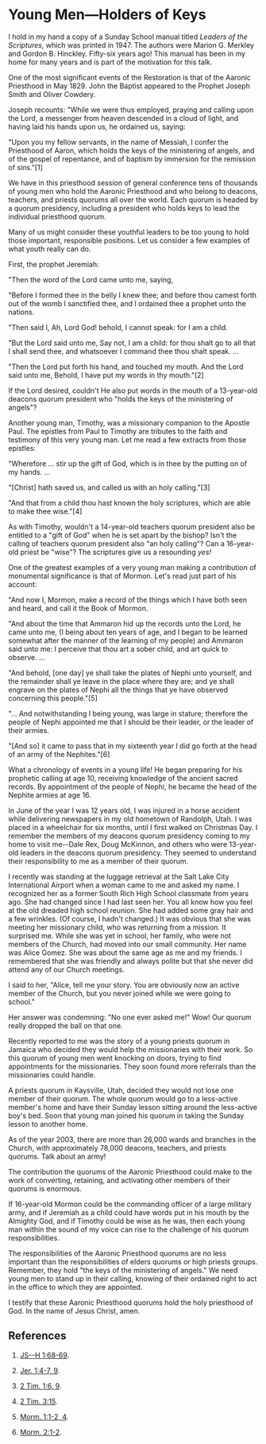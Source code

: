 # Young Men—Holders of Keys

I hold in my hand a copy of a Sunday School manual titled _Leaders of the
Scriptures,_ which was printed in 1947. The authors were Marion G. Merkley and
Gordon B. Hinckley. Fifty-six years ago! This manual has been in my home for
many years and is part of the motivation for this talk.

One of the most significant events of the Restoration is that of the Aaronic
Priesthood in May 1829. John the Baptist appeared to the Prophet Joseph Smith
and Oliver Cowdery.

Joseph recounts: "While we were thus employed, praying and calling upon the
Lord, a messenger from heaven descended in a cloud of light, and having laid
his hands upon us, he ordained us, saying:

"Upon you my fellow servants, in the name of Messiah, I confer the Priesthood
of Aaron, which holds the keys of the ministering of angels, and of the gospel
of repentance, and of baptism by immersion for the remission of sins."[1]

We have in this priesthood session of general conference tens of thousands of
young men who hold the Aaronic Priesthood and who belong to deacons, teachers,
and priests quorums all over the world. Each quorum is headed by a quorum
presidency, including a president who holds keys to lead the individual
priesthood quorum.

Many of us might consider these youthful leaders to be too young to hold those
important, responsible positions. Let us consider a few examples of what youth
really can do.

First, the prophet Jeremiah:

"Then the word of the Lord came unto me, saying,

"Before I formed thee in the belly I knew thee; and before thou camest forth
out of the womb I sanctified thee, and I ordained thee a prophet unto the
nations.

"Then said I, Ah, Lord God! behold, I cannot speak: for I am a child.

"But the Lord said unto me, Say not, I am a child: for thou shalt go to all
that I shall send thee, and whatsoever I command thee thou shalt speak. ...

"Then the Lord put forth his hand, and touched my mouth. And the Lord said
unto me, Behold, I have put my words in thy mouth."[2]

If the Lord desired, couldn't He also put words in the mouth of a 13-year-old
deacons quorum president who "holds the keys of the ministering of angels"?

Another young man, Timothy, was a missionary companion to the Apostle Paul.
The epistles from Paul to Timothy are tributes to the faith and testimony of
this very young man. Let me read a few extracts from those epistles:

"Wherefore ... stir up the gift of God, which is in thee by the putting on of my
hands. ...

"[Christ] hath saved us, and called us with an holy calling."[3]

"And that from a child thou hast known the holy scriptures, which are able to
make thee wise."[4]

As with Timothy, wouldn't a 14-year-old teachers quorum president also be
entitled to a "gift of God" when he is set apart by the bishop? Isn't the
calling of teachers quorum president also "an holy calling"? Can a 16-year-old
priest be "wise"? The scriptures give us a resounding _yes!_

One of the greatest examples of a very young man making a contribution of
monumental significance is that of Mormon. Let's read just part of his
account:

"And now I, Mormon, make a record of the things which I have both seen and
heard, and call it the Book of Mormon.

"And about the time that Ammaron hid up the records unto the Lord, he came
unto me, (I being about ten years of age, and I began to be learned somewhat
after the manner of the learning of my people) and Ammaron said unto me: I
perceive that thou art a sober child, and art quick to observe. ...

"And behold, [one day] ye shall take the plates of Nephi unto yourself, and
the remainder shall ye leave in the place where they are; and ye shall engrave
on the plates of Nephi all the things that ye have observed concerning this
people."[5]

"... And notwithstanding I being young, was large in stature; therefore the
people of Nephi appointed me that I should be their leader, or the leader of
their armies.

"[And so] it came to pass that in my sixteenth year I did go forth at the head
of an army of the Nephites."[6]

What a chronology of events in a young life! He began preparing for his
prophetic calling at age 10, receiving knowledge of the ancient sacred
records. By appointment of the people of Nephi, he became the head of the
Nephite armies at age 16.

In June of the year I was 12 years old, I was injured in a horse accident
while delivering newspapers in my old hometown of Randolph, Utah. I was placed
in a wheelchair for six months, until I first walked on Christmas Day. I
remember the members of my deacons quorum presidency coming to my home to
visit me--Dale Rex, Doug McKinnon, and others who were 13-year-old leaders in
the deacons quorum presidency. They seemed to understand their responsibility
to me as a member of their quorum.

I recently was standing at the luggage retrieval at the Salt Lake City
International Airport when a woman came to me and asked my name. I recognized
her as a former South Rich High School classmate from years ago. She had
changed since I had last seen her. You all know how you feel at the old
dreaded high school reunion. She had added some gray hair and a few wrinkles.
(Of course, I hadn't changed.) It was obvious that she was meeting her
missionary child, who was returning from a mission. It surprised me. While she
was yet in school, her family, who were not members of the Church, had moved
into our small community. Her name was Alice Gomez. She was about the same age
as me and my friends. I remembered that she was friendly and always polite but
that she never did attend any of our Church meetings.

I said to her, "Alice, tell me your story. You are obviously now an active
member of the Church, but you never joined while we were going to school."

Her answer was condemning: "No one ever asked me!" Wow! Our quorum really
dropped the ball on that one.

Recently reported to me was the story of a young priests quorum in Jamaica who
decided they would help the missionaries with their work. So this quorum of
young men went knocking on doors, trying to find appointments for the
missionaries. They soon found more referrals than the missionaries could
handle.

A priests quorum in Kaysville, Utah, decided they would not lose one member of
their quorum. The whole quorum would go to a less-active member's home and
have their Sunday lesson sitting around the less-active boy's bed. Soon that
young man joined his quorum in taking the Sunday lesson to another home.

As of the year 2003, there are more than 26,000 wards and branches in the
Church, with approximately 78,000 deacons, teachers, and priests quorums. Talk
about an army!

The contribution the quorums of the Aaronic Priesthood could make to the work
of converting, retaining, and activating other members of their quorums is
enormous.

If 16-year-old Mormon could be the commanding officer of a large military
army, and if Jeremiah as a child could have words put in his mouth by the
Almighty God, and if Timothy could be wise as he was, then each young man
within the sound of my voice can rise to the challenge of his quorum
responsibilities.

The responsibilities of the Aaronic Priesthood quorums are no less important
than the responsibilities of elders quorums or high priests groups. Remember,
they hold "the keys of the ministering of angels." We need young men to stand
up in their calling, knowing of their ordained right to act in the office to
which they are appointed.

I testify that these Aaronic Priesthood quorums hold the holy priesthood of
God. In the name of Jesus Christ, amen.

## References

  1. [JS--H 1:68-69](https://www.lds.org/scriptures/pgp/js-h/1.68-69?lang=eng#67).

  2. [Jer. 1:4-7, 9](https://www.lds.org/scriptures/ot/jer/1.4-7,9?lang=eng#3).

  3. [2 Tim. 1:6, 9](https://www.lds.org/scriptures/nt/2-tim/1.6,9?lang=eng#5).

  4. [2 Tim. 3:15](https://www.lds.org/scriptures/nt/2-tim/3.15?lang=eng#14).

  5. [Morm. 1:1-2, 4](https://www.lds.org/scriptures/bofm/morm/1.1-2,4?lang=eng#0).

  6. [Morm. 2:1-2](https://www.lds.org/scriptures/bofm/morm/2.1-2?lang=eng#0).

